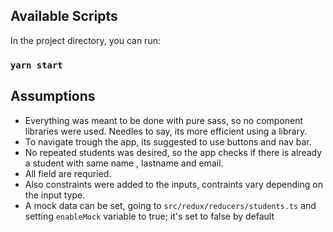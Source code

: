 
## Available Scripts

In the project directory, you can run:

### `yarn start`

## Assumptions

- Everything was meant to be done with pure sass, so no component libraries were used. Needles to say, its more efficient using a library.
- To navigate trough the app, its suggested to use buttons and nav bar.
- No repeated students was desired, so the app checks if there is already a student with same name , lastname and email. 
- All field are requried. 
- Also constraints were added to the inputs, contraints vary depending on the input type.
- A mock data can be set, going to `src/redux/reducers/students.ts` and setting `enableMock` variable to true; it's set to false by default

